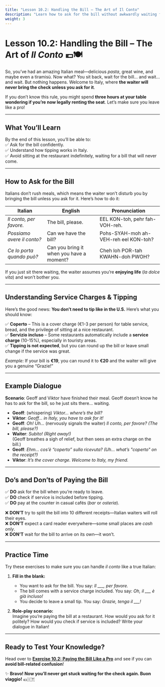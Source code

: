 ```yaml
---
title: "Lesson 10.2: Handling the Bill – The Art of Il Conto"
description: "Learn how to ask for the bill without awkwardly waiting for it to magically appear."
weight: 3
---
```


# Lesson 10.2: Handling the Bill – The Art of *Il Conto* 💶🍽️  

So, you’ve had an amazing Italian meal—delicious *pasta*, great wine, and maybe even a tiramisù. Now what? You sit back, wait for the bill… and wait… and wait. But nothing happens. Welcome to Italy, where **the waiter will never bring the check unless you ask for it**.  

If you don’t know this rule, you might spend **three hours at your table wondering if you’re now legally renting the seat**. Let’s make sure you leave like a pro!  

---

## What You’ll Learn  

By the end of this lesson, you’ll be able to:  
✅ Ask for the bill confidently.  
✅ Understand how tipping works in Italy.  
✅ Avoid sitting at the restaurant indefinitely, waiting for a bill that will never come.  

---

## How to Ask for the Bill  

Italians don’t rush meals, which means the waiter won’t disturb you by bringing the bill unless you ask for it. Here’s how to do it:  

| Italian | English | Pronunciation |  
|---------|---------|---------------|  
| *Il conto, per favore.* | The bill, please. | EEL KON-toh, pehr fah-VOH-reh. |  
| *Possiamo avere il conto?* | Can we have the bill? | Pohs-SYAH-moh ah-VEH-reh eel KON-toh? |  
| *Ce lo porta quando può?* | Can you bring it when you have a moment? | Cheh loh POR-tah KWAHN-doh PWOH? |  

If you just sit there waiting, the waiter assumes you’re **enjoying life** (*la dolce vita*) and won’t bother you.  

---

## Understanding Service Charges & Tipping  

Here’s the good news: **You don’t need to tip like in the U.S.** Here’s what you should know:  

✅ **Coperto** – This is a cover charge (€1-3 per person) for table service, bread, and the privilege of sitting at a nice restaurant.  
✅ **Servizio incluso** – Some restaurants automatically include a **service charge** (10-15%), especially in touristy areas.  
✅ **Tipping is not expected**, but you can round up the bill or leave small change if the service was great.  

*Example:* If your bill is **€19**, you can round it to **€20** and the waiter will give you a genuine “Grazie!”  

---

## Example Dialogue  

**Scenario**: Geoff and Viktor have finished their meal. Geoff doesn’t know he has to ask for the bill, so he just sits there… waiting.  

- **Geoff**: (whispering) *Viktor… where’s the bill?*  
- **Viktor**: *Geoff… in Italy, you have to ask for it!*  
- **Geoff**: *Oh! Uh…* (nervously signals the waiter) *Il conto, per favore?* *(The bill, please?)*  
- **Waiter**: *Subito!* *(Right away!)*  
(Geoff breathes a sigh of relief, but then sees an extra charge on the bill.)  
- **Geoff**: *Ehm… cos’è “coperto” sulla ricevuta?* *(Uh… what’s "coperto" on the receipt?)*  
- **Viktor**: *It’s the cover charge. Welcome to Italy, my friend.*  

---

## Do’s and Don’ts of Paying the Bill  

✅ **DO** ask for the bill when you’re ready to leave.  
✅ **DO** check if service is included before tipping.  
✅ **DO** pay at the counter in casual cafés (*bar* or *osteria*).  

❌ **DON’T** try to split the bill into 10 different receipts—Italian waiters will roll their eyes.  
❌ **DON’T** expect a card reader everywhere—some small places are *cash only*.  
❌ **DON’T** wait for the bill to arrive on its own—it won’t.  

---

## Practice Time  

Try these exercises to make sure you can handle *il conto* like a true Italian:  

1. **Fill in the blank:**  
   - You want to ask for the bill. You say: *Il ___, per favore.*  
   - The bill comes with a service charge included. You say: *Oh, il ___ è già incluso!*  
   - You decide to leave a small tip. You say: *Grazie, tenga il ___!*  

2. **Role-play scenario:**  
   Imagine you’re paying the bill at a restaurant. How would you ask for it politely? How would you check if service is included? Write your dialogue in Italian!  

---

## Ready to Test Your Knowledge?  

Head over to [**Exercise 10.2: Paying the Bill Like a Pro**](../exercise10-2/) and see if you can **avoid bill-related confusion**!  

✨ **Bravo! Now you’ll never get stuck waiting for the check again. Buon viaggio!** 💶🇮🇹  
